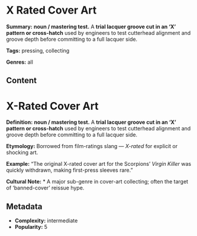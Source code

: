 # X Rated Cover Art

**Summary:** **noun / mastering test.** A **trial lacquer groove cut in an ‘X’ pattern or cross-hatch** used by engineers to test cutterhead alignment and groove depth before committing to a full lacquer side.

**Tags:** pressing, collecting

**Genres:** all

## Content

# X-Rated Cover Art

**Definition:** **noun / mastering test.** A **trial lacquer groove cut in an ‘X’ pattern or cross-hatch** used by engineers to test cutterhead alignment and groove depth before committing to a full lacquer side.

**Etymology:** Borrowed from film-ratings slang — *X-rated* for explicit or shocking art.

**Example:** “The original X-rated cover art for the Scorpions’ *Virgin Killer* was quickly withdrawn, making first-press sleeves rare.”

**Cultural Note:** * A major sub-genre in cover-art collecting; often the target of ‘banned-cover’ reissue hype.

## Metadata

- **Complexity:** intermediate
- **Popularity:** 5

